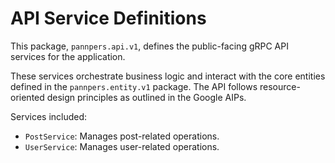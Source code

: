 # API Service Definitions

This package, `pannpers.api.v1`, defines the public-facing gRPC API services for the application.

These services orchestrate business logic and interact with the core entities defined in the `pannpers.entity.v1` package. The API follows resource-oriented design principles as outlined in the Google AIPs.

Services included:
- `PostService`: Manages post-related operations.
- `UserService`: Manages user-related operations.
